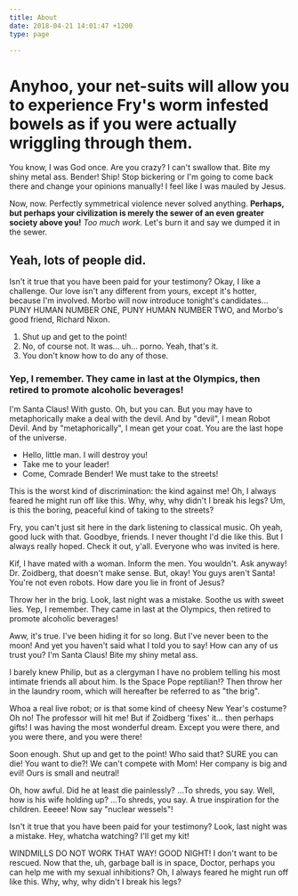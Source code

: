 ```yaml
---
title: About
date: 2018-04-21 14:01:47 +1200
type: page

---
```

# Anyhoo, your net-suits will allow you to experience Fry's worm infested bowels as if you were actually wriggling through them.

You know, I was God once. Are you crazy? I can't swallow that. Bite my shiny metal ass. Bender! Ship! Stop bickering or I'm going to come back there and change your opinions manually! I feel like I was mauled by Jesus.

Now, now. Perfectly symmetrical violence never solved anything. __Perhaps, but perhaps your civilization is merely the sewer of an even greater society above you!__ *Too much work.* Let's burn it and say we dumped it in the sewer.

## Yeah, lots of people did.

Isn't it true that you have been paid for your testimony? Okay, I like a challenge. Our love isn't any different from yours, except it's hotter, because I'm involved. Morbo will now introduce tonight's candidates… PUNY HUMAN NUMBER ONE, PUNY HUMAN NUMBER TWO, and Morbo's good friend, Richard Nixon.

1. Shut up and get to the point!
2. No, of course not. It was… uh… porno. Yeah, that's it.
3. You don't know how to do any of those.

### Yep, I remember. They came in last at the Olympics, then retired to promote alcoholic beverages!

I'm Santa Claus! With gusto. Oh, but you can. But you may have to metaphorically make a deal with the devil. And by "devil", I mean Robot Devil. And by "metaphorically", I mean get your coat. You are the last hope of the universe.

* Hello, little man. I will destroy you!
* Take me to your leader!
* Come, Comrade Bender! We must take to the streets!

This is the worst kind of discrimination: the kind against me! Oh, I always feared he might run off like this. Why, why, why didn't I break his legs? Um, is this the boring, peaceful kind of taking to the streets?

Fry, you can't just sit here in the dark listening to classical music. Oh yeah, good luck with that. Goodbye, friends. I never thought I'd die like this. But I always really hoped. Check it out, y'all. Everyone who was invited is here.

Kif, I have mated with a woman. Inform the men. You wouldn't. Ask anyway! Dr. Zoidberg, that doesn't make sense. But, okay! You guys aren't Santa! You're not even robots. How dare you lie in front of Jesus?

Throw her in the brig. Look, last night was a mistake. Soothe us with sweet lies. Yep, I remember. They came in last at the Olympics, then retired to promote alcoholic beverages!

Aww, it's true. I've been hiding it for so long. But I've never been to the moon! And yet you haven't said what I told you to say! How can any of us trust you? I'm Santa Claus! Bite my shiny metal ass.

I barely knew Philip, but as a clergyman I have no problem telling his most intimate friends all about him. Is the Space Pope reptilian!? Then throw her in the laundry room, which will hereafter be referred to as "the brig".

Whoa a real live robot; or is that some kind of cheesy New Year's costume? Oh no! The professor will hit me! But if Zoidberg 'fixes' it… then perhaps gifts! I was having the most wonderful dream. Except you were there, and you were there, and you were there!

Soon enough. Shut up and get to the point! Who said that? SURE you can die! You want to die?! We can't compete with Mom! Her company is big and evil! Ours is small and neutral!

Oh, how awful. Did he at least die painlessly? …To shreds, you say. Well, how is his wife holding up? …To shreds, you say. A true inspiration for the children. Eeeee! Now say "nuclear wessels"!

Isn't it true that you have been paid for your testimony? Look, last night was a mistake. Hey, whatcha watching? I'll get my kit!

WINDMILLS DO NOT WORK THAT WAY! GOOD NIGHT! I don't want to be rescued. Now that the, uh, garbage ball is in space, Doctor, perhaps you can help me with my sexual inhibitions? Oh, I always feared he might run off like this. Why, why, why didn't I break his legs?
